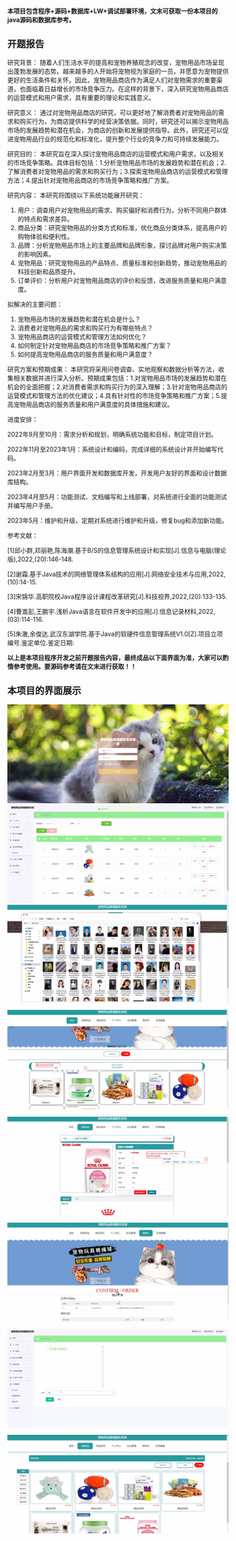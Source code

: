 ****本项目包含程序+源码+数据库+LW+调试部署环境，文末可获取一份本项目的java源码和数据库参考。****

## ******开题报告******

研究背景：
随着人们生活水平的提高和宠物养殖观念的改变，宠物用品市场呈现出蓬勃发展的态势。越来越多的人开始将宠物视为家庭的一员，并愿意为宠物提供更好的生活条件和关怀。因此，宠物用品商店作为满足人们对宠物需求的重要渠道，也面临着日益增长的市场竞争压力。在这样的背景下，深入研究宠物用品商店的运营模式和用户需求，具有重要的理论和实践意义。

研究意义：
通过对宠物用品商店的研究，可以更好地了解消费者对宠物用品的需求和购买行为，为商店提供科学的经营决策依据。同时，研究还可以揭示宠物用品市场的发展趋势和潜在机会，为商店的创新和发展提供指导。此外，研究还可以促进宠物用品行业的规范化和标准化，提升整个行业的竞争力和可持续发展能力。

研究目的：
本研究旨在深入探讨宠物用品商店的运营模式和用户需求，以及相关的市场竞争策略。具体目标包括：1.分析宠物用品市场的发展趋势和潜在机会；2.了解消费者对宠物用品的需求和购买行为；3.探索宠物用品商店的运营模式和管理方法；4.提出针对宠物用品商店的市场竞争策略和推广方案。

研究内容： 本研究将围绕以下系统功能展开研究：

  1. 用户：调查用户对宠物用品的需求、购买偏好和消费行为，分析不同用户群体的特点和需求差异。
  2. 商品分类：研究宠物用品的分类方式和标准，优化商品分类体系，提高用户的购物体验和便利性。
  3. 品牌：分析宠物用品市场上的主要品牌和品牌形象，探讨品牌对用户购买决策的影响因素。
  4. 宠物用品：研究宠物用品的产品特点、质量标准和创新趋势，推动宠物用品的科技创新和品质提升。
  5. 订单评价：分析用户对宠物用品商店的评价和反馈，改进服务质量和用户满意度。

拟解决的主要问题：

  1. 宠物用品市场的发展趋势和潜在机会是什么？
  2. 消费者对宠物用品的需求和购买行为有哪些特点？
  3. 宠物用品商店的运营模式和管理方法如何优化？
  4. 如何制定针对宠物用品商店的市场竞争策略和推广方案？
  5. 如何提高宠物用品商店的服务质量和用户满意度？

研究方案和预期成果：
本研究将采用问卷调查、实地观察和数据分析等方法，收集相关数据并进行深入分析。预期成果包括：1.对宠物用品市场的发展趋势和潜在机会的全面把握；2.对消费者需求和购买行为的深入理解；3.针对宠物用品商店的运营模式和管理方法的优化建议；4.具有针对性的市场竞争策略和推广方案；5.提高宠物用品商店的服务质量和用户满意度的具体措施和建议。

进度安排：

2022年9月至10月：需求分析和规划，明确系统功能和目标，制定项目计划。

2022年11月至2023年1月：系统设计和编码，完成详细的系统设计并开始编写代码。

2023年2月至3月：用户界面开发和数据库开发，开发用户友好的界面和设计数据库结构。

2023年4月至5月：功能测试、文档编写和上线部署，对系统进行全面的功能测试并编写用户手册。

2023年5月：维护和升级，定期对系统进行维护和升级，修复bug和添加新功能。

参考文献：

[1]邱小群,邓丽艳,陈海潮.基于B/S的信息管理系统设计和实现[J].信息与电脑(理论版),2022,(20):146-148.

[2]谢霜.基于Java技术的网络管理体系结构的应用[J].网络安全技术与应用,2022,(10):14-15.

[3]宋锦华.高职院校Java程序设计课程改革研究[J].科技视界,2022,(20):133-135.

[4]曹嵩彭,王鹏宇.浅析Java语言在软件开发中的应用[J].信息记录材料,2022,(03):114-116.

[5]朱澈,余俊达.武汉东湖学院.基于Java的软硬件信息管理系统V1.0[Z].项目立项编号.鉴定单位.鉴定日期:

****以上是本项目程序开发之前开题报告内容，最终成品以下面界面为准，大家可以酌情参考使用。要源码参考请在文末进行获取！！****

## ******本项目的界面展示******

![](./res/38b58d31228349c08ad4c213ed393d61.png)![](./res/c279c38f97374ea99e2e282c6f5a5f80.png)![](./res/e5be4736b032490bb7a8e0c9462d1169.png)

![](./res/61686b610c37425fb265e4cc042f05af.png)

![](./res/1b55939a1093463690a791fa58319876.png)

![](./res/636e870efd534646bf233eda4a82faa7.png)

![](./res/03944ea699c541ddbada01fd65b6af9f.png)

![](./res/39a94c6c494d466c9d0aeae874de35df.png)

